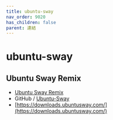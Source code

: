 ```yaml
---
title: ubuntu-sway
nav_order: 9020
has_children: false
parent: 連結
---
```



# ubuntu-sway


## Ubuntu Sway Remix

* [Ubuntu Sway Remix](https://ubuntusway.com/)
* GitHub / [Ubuntu-Sway](https://github.com/Ubuntu-Sway)
* [https://downloads.ubuntusway.com/](https://downloads.ubuntusway.com/)

